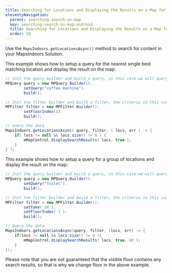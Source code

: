 ```yaml
---
title: Searching for Locations and Displaying the Results on a Map for Android
eleventyNavigation:
  parent: searching-search-on-map
  key: searching-search-on-map-android
  title: Searching for Locations and Displaying the Results on a Map for Android
  order: 10
---
```


Use the `MapsIndoors.getLocationsAsync()` method to search for content in your MapsIndoors Solution.

This example shows how to setup a query for the nearest single best matching location and display the result on the map:

```java
// Init the query builder and build a query, in this case we will query for coffee machines ***/
MPQuery query = new MPQuery.Builder().
        setQuery("coffee machine").
        build();

// Init the filter builder and build a filter, the criteria in this case we want 1 coffee machine from the 1st floor
MPFilter filter = new MPFilter.Builder().
        setFloorIndex(1).
        build();

// Query the data
MapsIndoors.getLocationsAsync( query, filter, ( locs, err ) -> {
    if( locs != null && locs.size() != 0 ) {
        mMapControl.displaySearchResults( locs, true );
    }
} );
```

This example shows how to setup a query for a group of locations and display the result on the map:

```java
// Init the query builder and build a query, in this case we will query for all to toilets
MPQuery query = new MPQuery.Builder().
        setQuery("Toilet").
        build();

// Init the filter builder and build a filter, the criteria in this case we want maximum 50 toilets from the 1st floor
MPFilter filter = new MPFilter.Builder().
        setTake( 50 ).
        setFloorIndex( 1 ).
        build();

// Query the data
MapsIndoors.getLocationsAsync(query, filter, (locs, err) -> {
    if(locs != null && locs.size() != 0 ){
        mMapControl.displaySearchResults( locs, true, 40 );
    }
});
```

Please note that you are not guaranteed that the visible floor contains any search results, so that is why we change floor in the above example.
